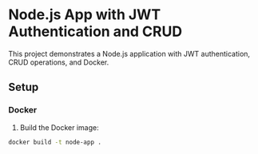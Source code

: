 # Node.js App with JWT Authentication and CRUD

This project demonstrates a Node.js application with JWT authentication, CRUD operations, and Docker.

## Setup

### Docker

1. Build the Docker image:

```bash
docker build -t node-app .
